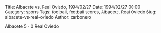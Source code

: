 Title: Albacete vs. Real Oviedo, 1994/02/27
Date: 1994/02/27 00:00
Category: sports
Tags: football, football scores, Albacete, Real Oviedo
Slug: albacete-vs-real-oviedo
Author: carbonero


Albacete 5 - 0 Real Oviedo
